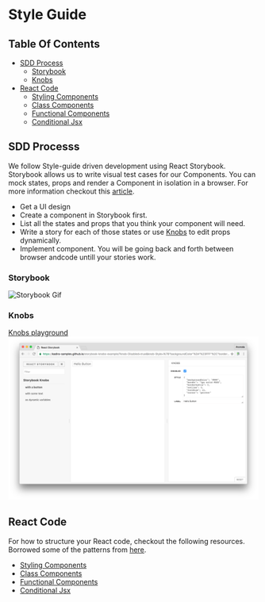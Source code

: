 # Style Guide

## Table Of Contents

* [SDD Process](#sdd-process)
  * [Storybook](#storybook)
  * [Knobs](#knobs)
* [React Code](#react-code)
  * [Styling Components](styling-components.md)
  * [Class Components](class-components.md)
  * [Functional Components](functional-components.md)
  * [Conditional Jsx](conditional-jsx.md)

## SDD Processs

We follow Style-guide driven development using React Storybook. Storybook allows us to write visual test cases for our Components. You can mock states, props and render a Component in isolation in a browser. For more information checkout this [article](https://medium.com/nulogy/storybook-driven-development-a3c517276c07).

* Get a UI design 
* Create a component in Storybook first.
* List all the states and props that you think your component will need.
* Write a story for each of those states or use [Knobs](https://github.com/storybooks/storybook/tree/master/addons/knobs) to edit props dynamically. 
* Implement component. You will be going back and forth between browser andcode untill your stories work.  

### Storybook
![Storybook Gif](/assets/storybook.gif)

### Knobs
[Knobs playground](http://alturl.com/bi8vc)
![Knobs](/assets/storybook-knobs-example.png)


## React Code

For how to structure your React code, checkout the following resources. Borrowed some of the patterns from [here](https://engineering.musefind.com/our-best-practices-for-writing-react-components-dec3eb5c3fc8).

  * [Styling Components](styling-components.md)
  * [Class Components](class-components.md)
  * [Functional Components](functional-components.md)
  * [Conditional Jsx](conditional-jsx.md)